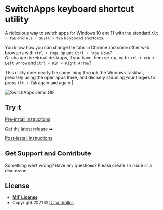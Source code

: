 # SwitchApps keyboard shortcut utility

A ridiculous way to switch apps for Windows 10 and 11 with the standard `Alt + Tab` and `Alt + Shift + Tab` keyboard shortcuts.

You know how you can change the tabs in Chrome and some other web browsers with `Ctrl + Page Up` and `Ctrl + Page Down`?  
Or change the virtual desktops, if you have them set up, with `Ctrl + Win + Left Arrow` and `Ctrl + Win + Right Arrow`?

This utility does nearly the same thing through the Windows Taskbar, precisely using the open apps there, and decisely seducing your fingers to press `Alt + Tab` again and again.🤤

![SwitchApps demo GIF](/../assets/readme/demo.gif?raw=true "SwitchApps demo GIF")  

## Try it

[Pre-install instructions](/_docs/Pre-Install.md)

[Get the latest release ➡](https://github.com/dima-iholkin/SwitchApps/releases/latest)

[Post-install instructions](/_docs/Post-Install.md)

## Get Support and Contribute

Something went wrong? Have any questions? Please create an issue or a discussion.

## License

* **[MIT License](http://opensource.org/licenses/mit-license.php)**
* Copyright 2021 © <a href="https://github.com/dima-iholkin" target="_blank">Dima Iholkin</a>.
